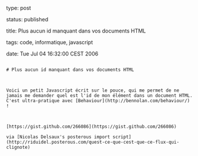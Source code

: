 type: post
status: published
title: Plus aucun id manquant dans vos documents HTML
tags: code, informatique, javascript
date: Tue Jul 04 16:32:00 CEST 2006
~~~~~~
# Plus aucun id manquant dans vos documents HTML

Voici un petit Javascript écrit sur le pouce, qui me permet de ne jamais me demander quel est l'id de mon élément dans un document HTML. C'est ultra-pratique avec [Behaviour](http://bennolan.com/behaviour/) !



[https://gist.github.com/266086](https://gist.github.com/266086)

via [Nicolas Delsaux's posterous import script](http://riduidel.posterous.com/quest-ce-que-cest-que-ce-flux-qui-clignote)